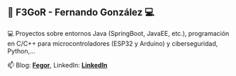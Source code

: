 ## 💾 F3GoR - Fernando González 💻

💻 Proyectos sobre entornos Java (SpringBoot, JavaEE, etc.), programación en C/C++ para microcontroladores (ESP32 y Arduino) y ciberseguridad, Python,...

📫 Blog: [**Fegor**](https://www.fegor.com/), LinkedIn: [**LinkedIn**](https://www.linkedin.com/in/fegor/)

<!--
**fegorama/fegorama** is a ✨ _special_ ✨ repository because its `README.md` (this file) appears on your GitHub profile.

Here are some ideas to get you started:

- 🔭 I’m currently working on ...
- 🌱 I’m currently learning ...
- 👯 I’m looking to collaborate on ...
- 🤔 I’m looking for help with ...
- 💬 Ask me about ...
- 📫 How to reach me: ...
- 😄 Pronouns: ...
- ⚡ Fun fact: ...
-->

